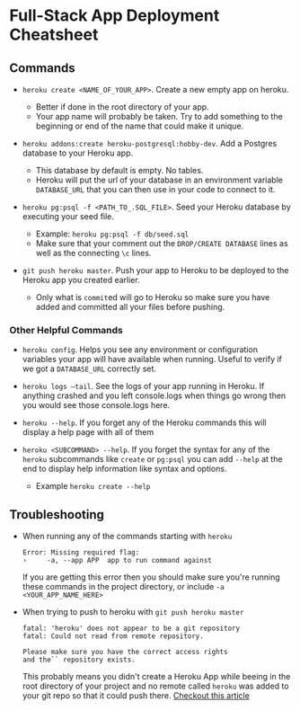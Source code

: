 # Full-Stack App Deployment Cheatsheet

## Commands

* `heroku create <NAME_OF_YOUR_APP>`. Create a new empty app on heroku.  
  * Better if done in the root directory of your app.
  * Your app name will probably be taken. Try to add something to the beginning or end of the name that could make it unique.
* `heroku addons:create heroku-postgresql:hobby-dev`. Add a Postgres database to your Heroku app. 
  * This database by default is empty. No tables.
  * Heroku will put the url of your database in an environment variable `DATABASE_URL` that you can then use in your code to connect to it.

* `heroku pg:psql -f <PATH_TO_.SQL_FILE>`. Seed your Heroku database by executing your seed file.
  * Example: `heroku pg:psql -f db/seed.sql`
  * Make sure that your comment out the `DROP/CREATE DATABASE` lines as well as the connecting `\c` lines.

* `git push heroku master`. Push your app to Heroku to be deployed to the Heroku app you created earlier.
  * Only what is `commit`ed will go to Heroku so make sure you have added and committed all your files before pushing.

### Other Helpful Commands
* `heroku config`. Helps you see any environment or configuration variables your app will have available when running. Useful to verify if we got a  `DATABASE_URL` correctly set.

* `heroku logs —tail`. See the logs of your app running in Heroku. If anything crashed and you left console.logs when things go wrong then you would see those console.logs here.

* `heroku --help`. If you forget any of the Heroku commands this will display a help page with all of them

* `heroku <SUBCOMMAND> --help`. If you forget the syntax for any of the `heroku` subcommands like `create` or `pg:psql` you can add `--help` at the end to display help information like syntax and options.
  * Example `heroku create --help`

## Troubleshooting 
* When running any of the commands starting with `heroku`

  ```
  Error: Missing required flag:
  ›     -a, --app APP  app to run command against
  ``` 

  If you are getting this error then you should make sure you're running these commands in the project directory, or include `-a <YOUR_APP_NAME_HERE>`

* When trying to push to heroku with `git push heroku master`

  ```
  fatal: 'heroku' does not appear to be a git repository
  fatal: Could not read from remote repository.

  Please make sure you have the correct access rights
  and the`` repository exists.
  ```

  This probably means you didn't create a Heroku App while beeing in the root directory of your project and no remote called `heroku` was added to your git repo so that it could push there. [Checkout this article](https://devcenter.heroku.com/articles/git)
